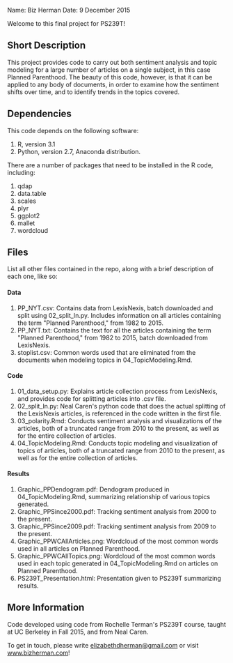 Name: Biz Herman
Date: 9 December 2015

Welcome to this final project for PS239T! 

## Short Description

This project provides code to carry out both sentiment analysis and topic modeling for a large number of articles on a single subject, in this case Planned Parenthood. The beauty of this code, however, is that it can be applied to any body of documents, in order to examine how the sentiment shifts over time, and to identify trends in the topics covered.

## Dependencies

This code depends on the following software:

1. R, version 3.1
2. Python, version 2.7, Anaconda distribution.

There are a number of packages that need to be installed in the R code, including:

1. qdap
2. data.table
3. scales
4. plyr
5. ggplot2
6. mallet
7. wordcloud

## Files

List all other files contained in the repo, along with a brief description of each one, like so:

#### Data

1. PP_NYT.csv: Contains data from LexisNexis, batch downloaded and split using 02_split_ln.py. Includes information on all articles containing the term "Planned Parenthood," from 1982 to 2015.
2. PP_NYT.txt: Contains the text for all the articles containing the term "Planned Parenthood," from 1982 to 2015, batch downloaded from LexisNexis.
3. stoplist.csv: Common words used that are eliminated from the documents when modeling topics in 04_TopicModeling.Rmd.

#### Code

1. 01_data_setup.py: Explains article collection process from LexisNexis, and provides code for splitting articles into .csv file.
2. 02_split_ln.py: Neal Caren's python code that does the actual splitting of the LexisNexis articles, is referenced in the code written in the first file.
3. 03_polarity.Rmd: Conducts sentiment analysis and visualizations of the articles, both of a truncated range from 2010 to the present, as well as for the entire collection of articles.
4. 04_TopicModeling.Rmd: Conducts topic modeling and visualization of topics of articles, both of a truncated range from 2010 to the present, as well as for the entire collection of articles.

#### Results

1. Graphic_PPDendogram.pdf: Dendogram produced in 04_TopicModeling.Rmd, summarizing relationship of various topics generated.
2. Graphic_PPSince2000.pdf: Tracking sentiment analysis from 2000 to the present.
3. Graphic_PPSince2009.pdf: Tracking sentiment analysis from 2009 to the present.
4. Graphic_PPWCAllArticles.png: Wordcloud of the most common words used in all articles on Planned Parenthood.
5. Graphic_PPWCAllTopics.png: Wordcloud of the most common words used in each topic generated in 04_TopicModeling.Rmd on articles on Planned Parenthood.
6. PS239T_Presentation.html: Presentation given to PS239T summarizing results.

## More Information

Code developed using code from Rochelle Terman's PS239T course, taught at UC Berkeley in Fall 2015, and from Neal Caren.

To get in touch, please write elizabethdherman@gmail.com or visit www.bizherman.com!
